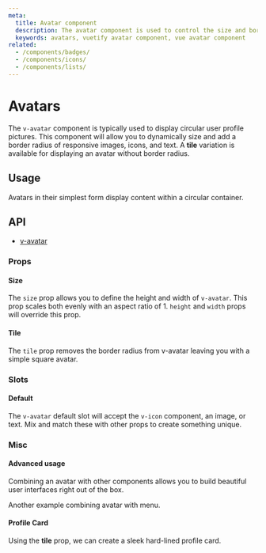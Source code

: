 ```yaml
---
meta:
  title: Avatar component
  description: The avatar component is used to control the size and border radius of an image. It can be used with numerous components to provide better visual context.
  keywords: avatars, vuetify avatar component, vue avatar component
related:
  - /components/badges/
  - /components/icons/
  - /components/lists/
---
```


# Avatars

The `v-avatar` component is typically used to display circular user profile pictures. This component will allow you to dynamically size and add a border radius of responsive images, icons, and text. A **tile** variation is available for displaying an avatar without border radius.

<entry-ad />

## Usage

Avatars in their simplest form display content within a circular container.

<usage name="v-avatar" />

## API

- [v-avatar](/api/v-avatar)

<api-section page="components/avatars" />

### Props

#### Size

The `size` prop allows you to define the height and width of `v-avatar`. This prop scales both evenly with an aspect ratio of 1. `height` and `width` props will override this prop.

<example file="v-avatar/prop-size" />

#### Tile

The `tile` prop removes the border radius from v-avatar leaving you with a simple square avatar.

<example file="v-avatar/prop-tile" />

### Slots

#### Default

The `v-avatar` default slot will accept the `v-icon` component, an image, or text. Mix and match these with other props to create something unique.

<example file="v-avatar/slot-default" />

<discovery-ad />

### Misc

#### Advanced usage

Combining an avatar with other components allows you to build beautiful user interfaces right out of the box.

<example file="v-avatar/misc-advanced" />

Another example combining avatar with menu.

<example file="v-avatar/misc-avatar-menu" />

#### Profile Card

Using the **tile** prop, we can create a sleek hard-lined profile card.

<example file="v-avatar/misc-profile-card" />

<backmatter />
